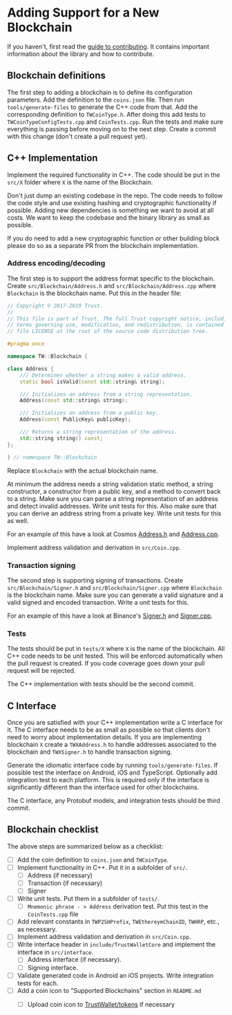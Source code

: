 # Adding Support for a New Blockchain

If you haven't, first read the [guide to contributing](contributing.md). It contains important information about the library and how to contribute.

## Blockchain definitions

The first step to adding a blockchain is to define its configuration parameters. Add the definition to the `coins.json` file. Then run `tools/generate-files` to generate the C++ code from that. Add the corresponding definition to `TWCoinType.h`. After doing this add tests to `TWCoinTypeConfigTests.cpp` and `CoinTests.cpp`. Run the tests and make sure everything is passing before moving on to the next step. Create a commit with this change \(don't create a pull request yet\).

## C++ Implementation

Implement the required functionality in C++. The code should be put in the `src/X` folder where `X` is the name of the Blockchain.

Don't just dump an existing codebase in the repo. The code needs to follow the code style and use existing hashing and cryptographic functionality if possible. Adding new dependencies is something we want to avoid at all costs. We want to keep the codebase and the binary library as small as possible.

If you do need to add a new cryptographic function or other building block please do so as a separate PR from the blockchain implementation.

### Address encoding/decoding

The first step is to support the address format specific to the blockchain. Create `src/Blockchain/Address.h` and `src/Blockchain/Address.cpp` where `Blockchain` is the blockchain name. Put this in the header file:

```cpp
// Copyright © 2017-2019 Trust.
//
// This file is part of Trust. The full Trust copyright notice, including
// terms governing use, modification, and redistribution, is contained in the
// file LICENSE at the root of the source code distribution tree.

#pragma once

namespace TW::Blockchain {

class Address {
    /// Determines whether a string makes a valid address.
    static bool isValid(const std::string& string);

    /// Initializes an address from a string representation.
    Address(const std::string& string);

    /// Initializes an address from a public key.
    Address(const PublicKey& publicKey);

    /// Returns a string representation of the address.
    std::string string() const;
};

} // namespace TW::Blockchain
```

Replace `Blockchain` with the actual blockchain name.

At minimum the address needs a string validation static method, a string constructor, a constructor from a public key, and a method to convert back to a string. Make sure you can parse a string representation of an address and detect invalid addresses. Write unit tests for this. Also make sure that you can derive an address string from a private key. Write unit tests for this as well.

For an example of this have a look at Cosmos [Address.h](https://github.com/TrustWallet/wallet-core/blob/master/src/Cosmos/Address.h) and [Address.cpp](https://github.com/TrustWallet/wallet-core/blob/master/src/Cosmos/Address.cpp).

Implement address validation and derivation in `src/Coin.cpp`.

### Transaction signing

The second step is supporting signing of transactions. Create `src/Blockchain/Signer.h` and `src/Blockchain/Signer.cpp` where `Blockchain` is the blockchain name. Make sure you can generate a valid signature and a valid signed and encoded transaction. Write a unit tests for this.

For an example of this have a look at Binance's [Signer.h](https://github.com/TrustWallet/wallet-core/blob/master/src/Binance/Signer.h) and [Signer.cpp](https://github.com/TrustWallet/wallet-core/blob/master/src/Binance/Signer.cpp).

### Tests

The tests should be put in `tests/X` where `X` is the name of the blockchain. All C++ code needs to be unit tested. This will be enforced automatically when the pull request is created. If you code coverage goes down your pull request will be rejected.

The C++ implementation with tests should be the second commit.

## C Interface

Once you are satisfied with your C++ implementation write a C interface for it. The C interface needs to be as small as possible so that clients don't need to worry about implementation details. If you are implementing blockchain `X` create a `TWXAddress.h` to handle addresses associated to the blockchain and `TWXSigner.h` to handle transaction signing.

Generate the idiomatic interface code by running `tools/generate-files`. If possible test the interface on Android, iOS and TypeScript. Optionally add integration test to each platform. This is required only if the interface is significantly different than the interface used for other blockchains.

The C interface, any Protobuf models, and integration tests should be third commit.

## Blockchain checklist

The above steps are summarized below as a checklist:

* [ ] Add the coin definition to `coins.json` and `TWCoinType`.
* [ ] Implement functionality in C++. Put it in a subfolder of `src/`.
  * [ ] Address \(if necessary\)
  * [ ] Transaction \(if necessary\)
  * [ ] Signer
* [ ] Write unit tests. Put them in a subfolder of `tests/`.
  * [ ] `Mnemonic phrase - > Address` derivation test. Put this test in the `CoinTests.cpp` file
* [ ] Add relevant constants in `TWP2SHPrefix`, `TWEthereymChainID`, `TWHRP`, etc., as necessary.
* [ ] Implement address validation and derivation in `src/Coin.cpp`.
* [ ] Write interface header in `include/TrustWalletCore` and implement the interface in `src/interface`.
  * [ ] Address interface \(if necessary\).
  * [ ] Signing interface.
* [ ] Validate generated code in Android an iOS projects. Write integration tests for each.
* [ ] Add a coin icon to "Supported Blockchains" section in `README.md`
  * [ ] Upload coin icon to [TrustWallet/tokens](https://github.com/TrustWallet/tokens) if necessary

